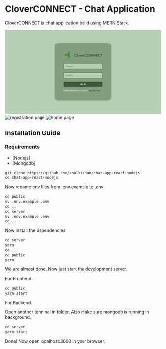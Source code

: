 # CloverCONNECT - Chat Application 
CloverCONNECT is chat application build using MERN Stack.


![login page](./images/1.png)
![registration page](./images/3)
![home page](./images/2)

## Installation Guide

### Requirements
- [Nodejs]
- [Mongodb]

```shell
git clone https://github.com/koolkishan/chat-app-react-nodejs
cd chat-app-react-nodejs
```
Now rename env files from .env.example to .env
```shell
cd public
mv .env.example .env
cd ..
cd server
mv .env.example .env
cd ..
```

Now install the dependencies
```shell
cd server
yarn
cd ..
cd public
yarn
```
We are almost done, Now just start the development server.

For Frontend.
```shell
cd public
yarn start
```
For Backend.

Open another terminal in folder, Also make sure mongodb is running in background.
```shell
cd server
yarn start
```

Done! Now open localhost:3000 in your browser.
